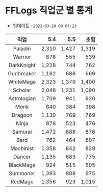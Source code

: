 # FFLogs 직업군 별 통계

- 업데이트 : `2022-03-20 00:07:23`

|직업|5.4|5.5|초힘|
|:-:|-:|-:|-:|
|Paladin|2,310|1,427|1,319|
|Warrior|878|555|539|
|DarkKnight|1,228|744|762|
|Gunbreaker|1,162|688|669|
|WhiteMage|2,323|1,379|1,400|
|Scholar|2,048|1,231|1,090|
|Astrologian|1,709|941|920|
|Monk|640|384|398|
|Dragoon|1,130|769|769|
|Ninja|878|523|476|
|Samurai|1,472|888|876|
|Bard|762|464|507|
|Machinist|1,358|842|829|
|Dancer|1,135|683|775|
|BlackMage|924|515|505|
|Summoner|1,393|808|675|
|RedMage|1,356|923|1,015|
